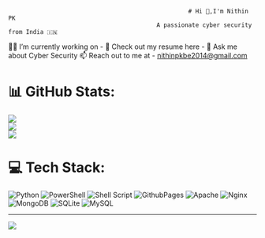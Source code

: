                                                        # Hi 👋,I'm Nithin PK
                                              A passionate cyber security from India 🇮🇳

👨‍💻 I’m currently working on -
📑 Check out my resume here -
💬 Ask me about Cyber Security
📫 Reach out to me at - nithinpkbe2014@gmail.com

# 📊 GitHub Stats:
![](https://github-readme-stats.vercel.app/api?username=Nithinpkgowda&theme=vue-dark&hide_border=false&include_all_commits=true&count_private=false)<br/>
![](https://github-readme-streak-stats.herokuapp.com/?user=Nithinpkgowda&theme=vue-dark&hide_border=false)<br/>
![](https://github-readme-stats.vercel.app/api/top-langs/?username=Nithinpkgowda&theme=vue-dark&hide_border=false&include_all_commits=true&count_private=false&layout=compact)

# 💻 Tech Stack:
![Python](https://img.shields.io/badge/python-3670A0?style=flat&logo=python&logoColor=ffdd54) ![PowerShell](https://img.shields.io/badge/PowerShell-%235391FE.svg?style=flat&logo=powershell&logoColor=white) ![Shell Script](https://img.shields.io/badge/shell_script-%23121011.svg?style=flat&logo=gnu-bash&logoColor=white) ![GithubPages](https://img.shields.io/badge/github%20pages-121013?style=flat&logo=github&logoColor=white) ![Apache](https://img.shields.io/badge/apache-%23D42029.svg?style=flat&logo=apache&logoColor=white) ![Nginx](https://img.shields.io/badge/nginx-%23009639.svg?style=flat&logo=nginx&logoColor=white) ![MongoDB](https://img.shields.io/badge/MongoDB-%234ea94b.svg?style=flat&logo=mongodb&logoColor=white) ![SQLite](https://img.shields.io/badge/sqlite-%2307405e.svg?style=flat&logo=sqlite&logoColor=white) ![MySQL](https://img.shields.io/badge/mysql-%2300000f.svg?style=flat&logo=mysql&logoColor=white)


---
[![](https://visitcount.itsvg.in/api?id=Nithinpkgowda&icon=0&color=0)](https://visitcount.itsvg.in)

<!-- Proudly created with GPRM ( https://gprm.itsvg.in ) -->


